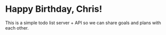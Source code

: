 # Happy Birthday, Chris!

This is a simple todo list server + API so we can share goals and plans with
each other.


